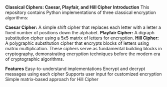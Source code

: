 **Classical Ciphers: Caesar, Playfair, and Hill Cipher**
**Introduction**
This repository contains Python implementations of three classical encryption algorithms:

**Caesar Cipher:** A simple shift cipher that replaces each letter with a letter a fixed number of positions down the alphabet.
**Playfair Cipher:** A digraph substitution cipher using a 5x5 matrix of letters for encryption.
**Hill Cipher:** A polygraphic substitution cipher that encrypts blocks of letters using matrix multiplication.
These ciphers serve as fundamental building blocks in cryptography, demonstrating encryption techniques before the modern era of cryptographic algorithms.

**Features** 
Easy-to-understand implementations
Encrypt and decrypt messages using each cipher
Supports user input for customized encryption
Simple matrix-based approach for Hill Cipher
